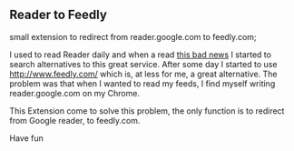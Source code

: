## Reader to Feedly
small extension to redirect from reader.google.com to feedly.com;

I used to read Reader daily and when a read <a href='http://googlereader.blogspot.com.ar/2013/03/powering-down-google-reader.html'>this bad news</a> I started to search alternatives to this great service.
After some day I started to use <a href="http://www.feedly.com/">http://www.feedly.com/</a> which is, at less for me, a great alternative.
The problem was that when I wanted to read my feeds, I find myself writing reader.google.com on my Chrome.

This Extension come to solve this problem, the only function is to redirect from Google reader, to feedly.com.

Have fun

